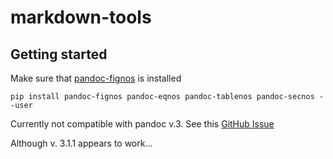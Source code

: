 # markdown-tools



## Getting started

Make sure that [pandoc-fignos](https://github.com/tomduck/pandoc-xnos) is installed

``` shell
pip install pandoc-fignos pandoc-eqnos pandoc-tablenos pandoc-secnos --user
```

Currently not compatible with pandoc v.3. See this 
[GitHub Issue](https://github.com/tomduck/pandoc-fignos/issues/105)

Although v. 3.1.1 appears to work...
